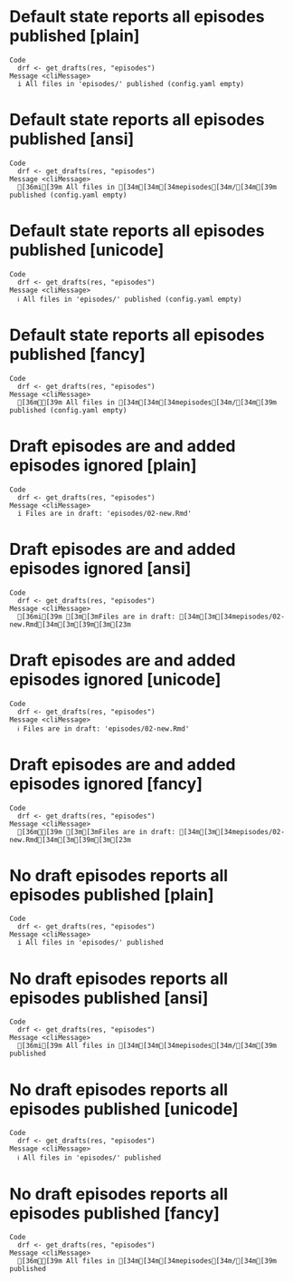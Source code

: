 # Default state reports all episodes published [plain]

    Code
      drf <- get_drafts(res, "episodes")
    Message <cliMessage>
      i All files in 'episodes/' published (config.yaml empty)

# Default state reports all episodes published [ansi]

    Code
      drf <- get_drafts(res, "episodes")
    Message <cliMessage>
      [36mi[39m All files in [34m[34m[34mepisodes[34m/[34m[39m published (config.yaml empty)

# Default state reports all episodes published [unicode]

    Code
      drf <- get_drafts(res, "episodes")
    Message <cliMessage>
      ℹ All files in 'episodes/' published (config.yaml empty)

# Default state reports all episodes published [fancy]

    Code
      drf <- get_drafts(res, "episodes")
    Message <cliMessage>
      [36mℹ[39m All files in [34m[34m[34mepisodes[34m/[34m[39m published (config.yaml empty)

# Draft episodes are and added episodes ignored [plain]

    Code
      drf <- get_drafts(res, "episodes")
    Message <cliMessage>
      i Files are in draft: 'episodes/02-new.Rmd'

# Draft episodes are and added episodes ignored [ansi]

    Code
      drf <- get_drafts(res, "episodes")
    Message <cliMessage>
      [36mi[39m [3m[3mFiles are in draft: [34m[3m[34mepisodes/02-new.Rmd[34m[3m[39m[3m[23m

# Draft episodes are and added episodes ignored [unicode]

    Code
      drf <- get_drafts(res, "episodes")
    Message <cliMessage>
      ℹ Files are in draft: 'episodes/02-new.Rmd'

# Draft episodes are and added episodes ignored [fancy]

    Code
      drf <- get_drafts(res, "episodes")
    Message <cliMessage>
      [36mℹ[39m [3m[3mFiles are in draft: [34m[3m[34mepisodes/02-new.Rmd[34m[3m[39m[3m[23m

# No draft episodes reports all episodes published [plain]

    Code
      drf <- get_drafts(res, "episodes")
    Message <cliMessage>
      i All files in 'episodes/' published

# No draft episodes reports all episodes published [ansi]

    Code
      drf <- get_drafts(res, "episodes")
    Message <cliMessage>
      [36mi[39m All files in [34m[34m[34mepisodes[34m/[34m[39m published

# No draft episodes reports all episodes published [unicode]

    Code
      drf <- get_drafts(res, "episodes")
    Message <cliMessage>
      ℹ All files in 'episodes/' published

# No draft episodes reports all episodes published [fancy]

    Code
      drf <- get_drafts(res, "episodes")
    Message <cliMessage>
      [36mℹ[39m All files in [34m[34m[34mepisodes[34m/[34m[39m published

